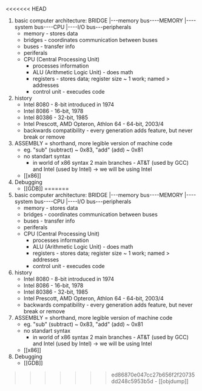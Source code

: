 <<<<<<< HEAD
1.  basic computer architecture:
	BRIDGE
	|---memory bus----MEMORY
	|----system bus----CPU
	|----I/O bus---peripherals
	- memory - stores data
	- bridges - coordinates communication between buses
	- buses - transfer info 
	- periferals 
	- CPU (Central Processing Unit)
		- processes information
		- ALU (Arithmetic Logic Unit) - does math
		- registers - stores data; register size ~ 1 work; named > addresses
		- control unit - execudes code
2. history
	- Intel 8080 - 8-bit introduced in 1974
	- Intel 8086 - 16-bit, 1978
	- Intel 80386 - 32-bit, 1985
	- Intel Prescott, AMD Opteron, Athlon 64 - 64-bit, 2003/4
	- backwards compatibility - every generation adds feature, but never break or remove
3. ASSEMBLY
	= shorthand, more legible version of machine code
	- eg. "sub" (subtract) ~ 0x83, "add" (add) ~ 0x81
	- no standart syntax
		- in world of x86 syntax 2 main branches - AT&T (used by GCC) and Intel (used by Intel) → we will be using Intel
	- [[x86]]
4. Debugging
	- [[GDB]]
=======
1.  basic computer architecture:
	BRIDGE
	|---memory bus----MEMORY
	|----system bus----CPU
	|----I/O bus---peripherals
	- memory - stores data
	- bridges - coordinates communication between buses
	- buses - transfer info 
	- periferals 
	- CPU (Central Processing Unit)
		- processes information
		- ALU (Arithmetic Logic Unit) - does math
		- registers - stores data; register size ~ 1 work; named > addresses
		- control unit - execudes code
2. history
	- Intel 8080 - 8-bit introduced in 1974
	- Intel 8086 - 16-bit, 1978
	- Intel 80386 - 32-bit, 1985
	- Intel Prescott, AMD Opteron, Athlon 64 - 64-bit, 2003/4
	- backwards compatibility - every generation adds feature, but never break or remove
3. ASSEMBLY
	= shorthand, more legible version of machine code
	- eg. "sub" (subtract) ~ 0x83, "add" (add) ~ 0x81
	- no standart syntax
		- in world of x86 syntax 2 main branches - AT&T (used by GCC) and Intel (used by Intel) → we will be using Intel
	- [[x86]]
4. Debugging
	- [[GDB]]
>>>>>>> ed86870e047cc27b656f2f20735dd248c5953b5d
	- [[objdump]]